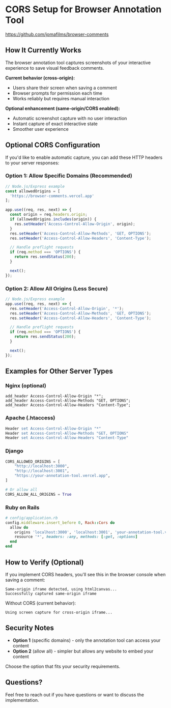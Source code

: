 # CORS Setup for Browser Annotation Tool
https://github.com/jomafilms/browser-comments

## How It Currently Works

The browser annotation tool captures screenshots of your interactive experience to save visual feedback comments.

**Current behavior (cross-origin):**
- Users share their screen when saving a comment
- Browser prompts for permission each time
- Works reliably but requires manual interaction

**Optional enhancement (same-origin/CORS enabled):**
- Automatic screenshot capture with no user interaction
- Instant capture of exact interactive state
- Smoother user experience

## Optional CORS Configuration

If you'd like to enable automatic capture, you can add these HTTP headers to your server responses:

### Option 1: Allow Specific Domains (Recommended)

```javascript
// Node.js/Express example
const allowedOrigins = [
  'https://browser-comments.vercel.app'
];

app.use((req, res, next) => {
  const origin = req.headers.origin;
  if (allowedOrigins.includes(origin)) {
    res.setHeader('Access-Control-Allow-Origin', origin);
  }
  res.setHeader('Access-Control-Allow-Methods', 'GET, OPTIONS');
  res.setHeader('Access-Control-Allow-Headers', 'Content-Type');

  // Handle preflight requests
  if (req.method === 'OPTIONS') {
    return res.sendStatus(200);
  }

  next();
});
```

### Option 2: Allow All Origins (Less Secure)

```javascript
// Node.js/Express example
app.use((req, res, next) => {
  res.setHeader('Access-Control-Allow-Origin', '*');
  res.setHeader('Access-Control-Allow-Methods', 'GET, OPTIONS');
  res.setHeader('Access-Control-Allow-Headers', 'Content-Type');

  // Handle preflight requests
  if (req.method === 'OPTIONS') {
    return res.sendStatus(200);
  }

  next();
});
```

## Examples for Other Server Types

### Nginx (optional)

```nginx
add_header Access-Control-Allow-Origin "*";
add_header Access-Control-Allow-Methods "GET, OPTIONS";
add_header Access-Control-Allow-Headers "Content-Type";
```

### Apache (.htaccess)

```apache
Header set Access-Control-Allow-Origin "*"
Header set Access-Control-Allow-Methods "GET, OPTIONS"
Header set Access-Control-Allow-Headers "Content-Type"
```

### Django

```python
CORS_ALLOWED_ORIGINS = [
    "http://localhost:3000",
    "http://localhost:3001",
    "https://your-annotation-tool.vercel.app",
]

# Or allow all
CORS_ALLOW_ALL_ORIGINS = True
```

### Ruby on Rails

```ruby
# config/application.rb
config.middleware.insert_before 0, Rack::Cors do
  allow do
    origins 'localhost:3000', 'localhost:3001', 'your-annotation-tool.vercel.app'
    resource '*', headers: :any, methods: [:get, :options]
  end
end
```

## How to Verify (Optional)

If you implement CORS headers, you'll see this in the browser console when saving a comment:
```
Same-origin iframe detected, using html2canvas...
Successfully captured same-origin iframe
```

Without CORS (current behavior):
```
Using screen capture for cross-origin iframe...
```

## Security Notes

- **Option 1** (specific domains) - only the annotation tool can access your content
- **Option 2** (allow all) - simpler but allows any website to embed your content

Choose the option that fits your security requirements.

## Questions?

Feel free to reach out if you have questions or want to discuss the implementation.
